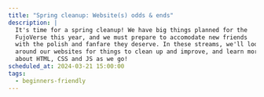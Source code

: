 ```yaml
---
title: "Spring cleanup: Website(s) odds & ends"
description: |
  It's time for a spring cleanup! We have big things planned for the
  FujoVerse this year, and we must prepare to accomodate new friends
  with the polish and fanfare they deserve. In these streams, we'll look
  around our websites for things to clean up and improve, and learn more 
  about HTML, CSS and JS as we go!
scheduled_at: 2024-03-21 15:00:00
tags:
  - beginners-friendly
---
```

